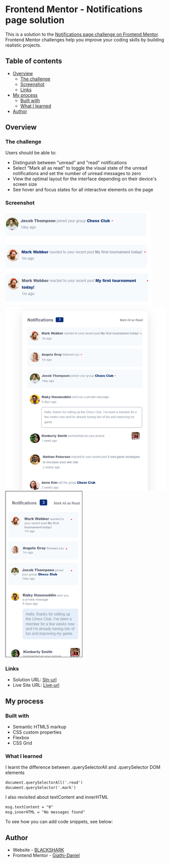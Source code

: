 # Frontend Mentor - Notifications page solution

This is a solution to the [Notifications page challenge on Frontend Mentor](https://www.frontendmentor.io/challenges/notifications-page-DqK5QAmKbC). Frontend Mentor challenges help you improve your coding skills by building realistic projects.

## Table of contents

- [Overview](#overview)
  - [The challenge](#the-challenge)
  - [Screenshot](#screenshot)
  - [Links](#links)
- [My process](#my-process)
  - [Built with](#built-with)
  - [What I learned](#what-i-learned)
- [Author](#author)

## Overview

### The challenge

Users should be able to:

- Distinguish between "unread" and "read" notifications
- Select "Mark all as read" to toggle the visual state of the unread notifications and set the number of unread messages to zero
- View the optimal layout for the interface depending on their device's screen size
- See hover and focus states for all interactive elements on the page

### Screenshot

![Active3](./design/active-states-3.png)
![Active1](./design/active-states-1.png)
![Active2](./design/active-states-2.png)
![DesktopView](./design/desktop-preview.png)
![MobileView](./design/mobile-design.png)

### Links

- Solution URL: [Sln-url](https://your-solution-url.com)
- Live Site URL: [Live-url](https://your-live-site-url.com)

## My process

### Built with

- Semantic HTML5 markup
- CSS custom properties
- Flexbox
- CSS Grid

### What I learned

I learnt the difference between .querySelectorAll and .querySelector DOM elements

```JS
document.querySelectorAll('.read')
document.querySelector('.mark')
```

I also revisited about textContent and innerHTML

```JS
msg.textContent = "0"
msg.innerHTML = "No messages found"
```

To see how you can add code snippets, see below:

## Author

- Website - [BLACKSHARK](https://www.your-site.com)
- Frontend Mentor - [Giathi-Daniel](https://www.frontendmentor.io/profile/Giathi-Daniel)
